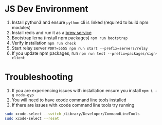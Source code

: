 # JS Dev Environment

1. Install python3 and ensure `python` cli is linked (required to build npm modules)
2. Install redis and run it as a [brew service](https://gist.github.com/tomysmile/1b8a321e7c58499ef9f9441b2faa0aa8)
3. Bootstrap lerna (install npm packages) `npm run bootstrap`
4. Verify installation `npm run check`
5. Start relay server `PORT=5555 npm run start --prefix=servers/relay`
6. If you update npm packages, run `npm run test --prefix=packages/sign-client`

# Troubleshooting

1. If you are experiencing issues with installation ensure you install `npm i -g node-gyp`
2. You will need to have xcode command line tools installed
3. If there are issues with xcode command line tools try running
```zsh
sudo xcode-select --switch /Library/Developer/CommandLineTools
sudo xcode-select --reset
```
